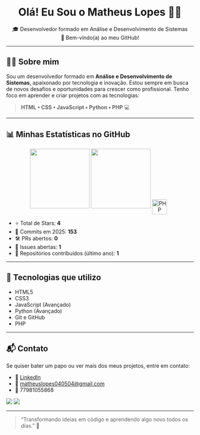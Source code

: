 <h1 align="center">Olá! Eu Sou o Matheus Lopes 👨‍💻</h1>

<p align="center">
  🎓 Desenvolvedor formado em Análise e Desenvolvimento de Sistemas <br>
  🚀 Bem-vindo(a) ao meu GitHub!
</p>

---

## 👨‍💼 Sobre mim

Sou um desenvolvedor formado em **Análise e Desenvolvimento de Sistemas**, apaixonado por tecnologia e inovação. Estou sempre em busca de novos desafios e oportunidades para crescer como profissional. Tenho foco em aprender e criar projetos com as tecnologias:

> **HTML • CSS • JavaScript • Python • PHP** 💻

---

## 📊 Minhas Estatísticas no GitHub

<div align="center">

  <img height="160em" src="https://github-readme-stats.vercel.app/api?username=matheus-lopes20&show_icons=true&theme=dark&include_all_commits=true&count_private=true"/>
  <img height="160em" src="https://github-readme-stats.vercel.app/api/top-langs/?username=matheus-lopes20&layout=compact&langs_count=7&theme=dark"/>
  <img src="https://cdn.jsdelivr.net/gh/devicons/devicon/icons/php/php-original.svg" alt="PHP icon" height="40" style="vertical-align:middle; margin-right:8px;"/>


</div>

- ⭐ Total de Stars: **4**
- 🔁 Commits em 2025: **153**
- 🛠️ PRs abertos: **0**
- 🐞 Issues abertas: **1**
- 🌱 Repositórios contribuídos (último ano): **1**

---

## 🚀 Tecnologias que utilizo

- HTML5
- CSS3
- JavaScript (Avançado)
- Python (Avançado)
- Git e GitHub
- PHP

---

## 📬 Contato

Se quiser bater um papo ou ver mais dos meus projetos, entre em contato:

- 💼 [LinkedIn](https://www.linkedin.com/in/matheus-lopes-05141126a/)
- 📧 matheuslopes040504@gmail.com
- 📱 77981055868

<a href="https://www.instagram.com/matheuss_s.l/" target="_blank"><img src="https://img.shields.io/badge/-Instagram-%23E4405F?style=for-the-badge&logo=instagram&logoColor=white" target="_blank"></a> 
<a href="matheus_92309" target="_blank"><img src="https://img.shields.io/badge/Discord-7289DA?style=for-the-badge&logo=discord&logoColor=white" target="_blank"></a> 



---

> “Transformando ideias em código e aprendendo algo novo todos os dias.” 🌟
